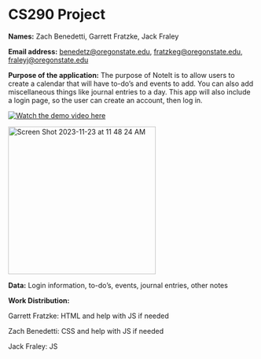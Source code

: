 # CS290 Project

**Names:** Zach Benedetti, Garrett Fratzke, Jack Fraley

**Email address:** benedetz@oregonstate.edu, fratzkeg@oregonstate.edu, fraleyj@oregonstate.edu

**Purpose of the application:** The purpose of NoteIt is to allow users to create a calendar that will have to-do’s and events to add. You can also add miscellaneous things like journal entries to a day. This app will also include a login page, so the user can create an account, then log in.

[![Watch the demo video here](https://img.youtu.be/NwAxFZ5O7p8.jpg)](https://youtu.be/NwAxFZ5O7p8)

<img width="300" alt="Screen Shot 2023-11-23 at 11 48 24 AM" src="https://github.com/benedetz/noteit290/assets/137808330/e38c1ea6-0b4c-4708-b0fb-570ddba0a1ad">

**Data:** Login information, to-do’s, events, journal entries, other notes

**Work Distribution:**

Garrett Fratzke: HTML and help with JS if needed

Zach Benedetti: CSS and help with JS if needed

Jack Fraley: JS
